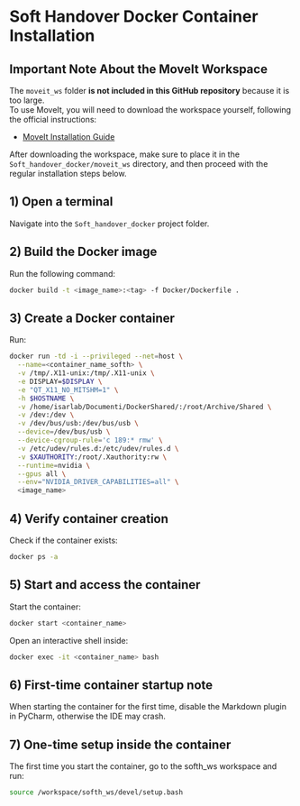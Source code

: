 # Soft Handover Docker Container Installation 

## Important Note About the MoveIt Workspace

The `moveit_ws` folder **is not included in this GitHub repository** because it is too large.  
To use MoveIt, you will need to download the workspace yourself, following the official instructions:

- [MoveIt Installation Guide](https://moveit.ros.org/install/)

After downloading the workspace, make sure to place it in the `Soft_handover_docker/moveit_ws` directory, and then proceed with the regular installation steps below.

## 1) Open a terminal
Navigate into the `Soft_handover_docker` project folder.

## 2) Build the Docker image
Run the following command:

```bash
docker build -t <image_name>:<tag> -f Docker/Dockerfile .
```

## 3) Create a Docker container
Run:

```bash
docker run -td -i --privileged --net=host \
  --name=<container_name_softh> \
  -v /tmp/.X11-unix:/tmp/.X11-unix \
  -e DISPLAY=$DISPLAY \
  -e "QT_X11_NO_MITSHM=1" \
  -h $HOSTNAME \
  -v /home/isarlab/Documenti/DockerShared/:/root/Archive/Shared \
  -v /dev:/dev \
  -v /dev/bus/usb:/dev/bus/usb \
  --device=/dev/bus/usb \
  --device-cgroup-rule='c 189:* rmw' \
  -v /etc/udev/rules.d:/etc/udev/rules.d \
  -v $XAUTHORITY:/root/.Xauthority:rw \
  --runtime=nvidia \
  --gpus all \
  --env="NVIDIA_DRIVER_CAPABILITIES=all" \
  <image_name>
```

## 4) Verify container creation
Check if the container exists:

```bash
docker ps -a
```

## 5) Start and access the container
Start the container:

```bash
docker start <container_name>
```

Open an interactive shell inside:

```bash
docker exec -it <container_name> bash
```

## 6) First-time container startup note 
When starting the container for the first time, disable the Markdown plugin in PyCharm, otherwise the IDE may crash.

## 7) One-time setup inside the container

The first time you start the container, go to the softh_ws workspace and run:

```bash
source /workspace/softh_ws/devel/setup.bash
```
